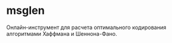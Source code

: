 # msglen
Онлайн-инструмент для расчета оптимального кодирования алгоритмами Хаффмана и Шеннона-Фано.
